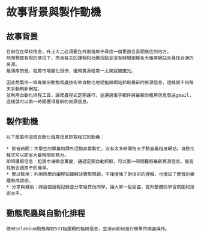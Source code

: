 # 故事背景與製作動機
  ## 故事背景
    目前住在學校宿舍，升上大二必須要在外面租房子尋找一個更適合長期居住的地方。
    然而預算有限的情況下，而且每天的課程和社團活動並沒有時間瀏覽各大租房網站來尋找合適的房源。
    最頭疼的是，租房市場變化很快，優質房源經常一上架就被搶光。
    
    因此想製作一個專案用動態爬蟲技術來自動化地從租房網站抓取最新的房源信息，這樣就不用每天手動刷新網站。
    並利用自動化排程工具，讓爬蟲程式定期運行，並通過電子郵件將最新的租房信息發送gmail，這樣就可以第一時間獲得最新的房源信息。
  
  ## 製作動機
    以下是製作這個自動化租房信息抓取程式的動機：
    
    * 節省時間：大學生的學業和課外活動非常繁忙，沒有太多時間每天手動查看租房網站。自動化程式可以節省大量時間和精力。
    即時獲取信息：租房市場瞬息萬變，通過定期自動抓取，可以第一時間獲取最新房源信息，提高找到合適房子的機率。
    * 學以致用：利用所學的編程知識解決實際問題，不僅增強了對技術的理解，也增加了學習的樂趣和成就感。
    * 分享與幫助：將這個過程記錄並分享給其他同學，讓大家一起受益，提升整體的學習氛圍和技術水平。
  
  ## 動態爬蟲與自動化排程
    使用Selenium動態爬取591租屋網的租房信息，並演示如何進行簡單的爬蟲操作。
